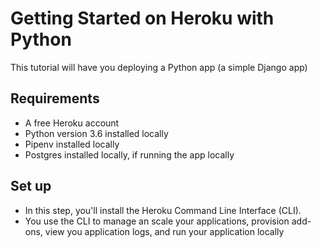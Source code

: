 # Getting Started on Heroku with Python
This tutorial will have you deploying a Python app (a simple Django app)

## Requirements
* A free Heroku account
* Python version 3.6 installed locally
* Pipenv installed locally
* Postgres installed locally, if running the app locally

## Set up
* In this step, you'll install the Heroku Command Line Interface (CLI).
* You use the CLI to manage an scale your applications, provision add-ons, view
you application logs, and run your application locally
